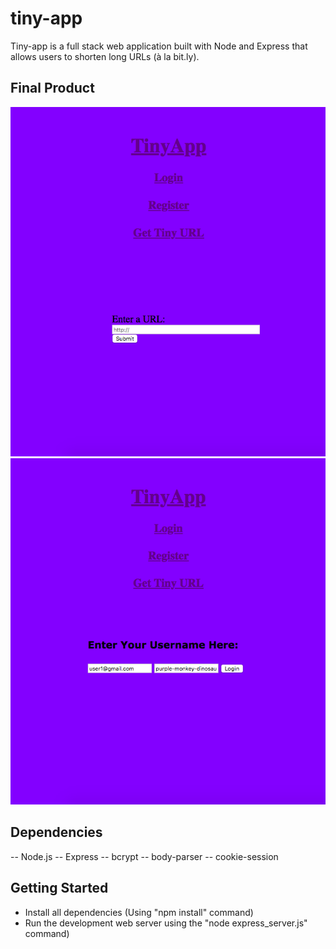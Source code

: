 # tiny-app

Tiny-app is a full stack web application built with Node and Express that allows users to shorten long URLs (à la bit.ly).

## Final Product

!["Tiny-app grab new tiny url"](https://github.com/MarcGregi/tiny-app/blob/master/docs/urls-new.png?raw=true)
!["Tiny-app login"](https://github.com/MarcGregi/tiny-app/blob/master/docs/urls-login.png?raw=true)

## Dependencies

-- Node.js
-- Express
-- bcrypt
-- body-parser
-- cookie-session


## Getting Started

- Install all dependencies (Using "npm install" command)
- Run the development web server using the "node express_server.js" command)
